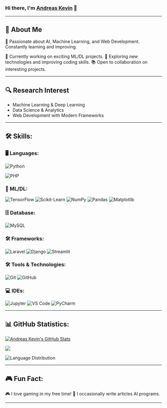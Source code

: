 ### Hi there, I'm [Andreas Kevin](https://kevinandreas913.github.io) 👋

---

## 🚀 About Me
🎯 Passionate about AI, Machine Learning, and Web Development. Constantly learning and improving.

🔭 Currently working on exciting ML/DL projects.
🌱 Exploring new technologies and improving coding skills.
📚 Open to collaboration on interesting projects.

---

## 🔍 Research Interest
- Machine Learning & Deep Learning
- Data Science & Analytics
- Web Development with Modern Frameworks

---

## 🛠️ Skills:

### 🖥️ Languages:
![Python](https://img.shields.io/badge/Python-3776AB?style=for-the-badge&logo=python&logoColor=white)
<!-- ![Java](https://img.shields.io/badge/Java-ED8B00?style=for-the-badge&logo=java&logoColor=white) -->
![PHP](https://img.shields.io/badge/PHP-777BB4?style=for-the-badge&logo=php&logoColor=white)

### 🤖 ML/DL:
![TensorFlow](https://img.shields.io/badge/TensorFlow-FF6F00?style=for-the-badge&logo=tensorflow&logoColor=white)
![Scikit-Learn](https://img.shields.io/badge/Scikit--Learn-F7931E?style=for-the-badge&logo=scikit-learn&logoColor=white)
![NumPy](https://img.shields.io/badge/NumPy-013243?style=for-the-badge&logo=numpy&logoColor=white)
![Pandas](https://img.shields.io/badge/Pandas-150458?style=for-the-badge&logo=pandas&logoColor=white)
![Matplotlib](https://img.shields.io/badge/Matplotlib-11557C?style=for-the-badge&logo=matplotlib&logoColor=white)

### 🗄️ Database:
![MySQL](https://img.shields.io/badge/MySQL-4479A1?style=for-the-badge&logo=mysql&logoColor=white)

### 🛠️ Frameworks:
![Laravel](https://img.shields.io/badge/Laravel-FF2D20?style=for-the-badge&logo=laravel&logoColor=white)
![Django](https://img.shields.io/badge/Django-092E20?style=for-the-badge&logo=django&logoColor=white)
![Streamlit](https://img.shields.io/badge/Streamlit-FF4B4B?style=for-the-badge&logo=streamlit&logoColor=white)

### 🛠️ Tools & Technologies:
![Git](https://img.shields.io/badge/Git-F05032?style=for-the-badge&logo=git&logoColor=white)
![GitHub](https://img.shields.io/badge/GitHub-181717?style=for-the-badge&logo=github&logoColor=white)
<!-- ![Linux](https://img.shields.io/badge/Linux-FCC624?style=for-the-badge&logo=linux&logoColor=black) -->

### 💻 IDEs:
![Jupyter](https://img.shields.io/badge/Jupyter-F37626?style=for-the-badge&logo=jupyter&logoColor=white)
![VS Code](https://img.shields.io/badge/VS%20Code-007ACC?style=for-the-badge&logo=visual-studio-code&logoColor=white)
![PyCharm](https://img.shields.io/badge/PyCharm-000000?style=for-the-badge&logo=pycharm&logoColor=white)

---

## 📊 GitHub Statistics:

<a href="https://github.com/kevinandreas913/github-readme-stats"><img align="center" src="https://github-readme-stats.vercel.app/api?username=kevinandreas913&show_icons=true&include_all_commits=true&theme=radical&hide_border=true" alt="Andreas Kevin's GitHub Stats" /></a> 

<a href="https://github.com/kevinandreas913/github-readme-stats"><img align="center" src="https://github-readme-stats.vercel.app/api/top-langs/?username=kevinandreas913&layout=compact&theme=radical&hide_border=true" /></a>


![Language Distribution](https://github-profile-summary-cards.vercel.app/api/cards/most-commit-language?username=kevinandreas913&theme=radical)

<!-- ### 📈 Contribution Graph:
![GitHub Activity Graph](https://github-readme-activity-graph.vercel.app/graph?username=kevinandreas913&theme=github) -->

---

<!-- ## 🏆 GitHub Achievements:
![GitHub Trophies](https://github-profile-trophy.vercel.app/?username=kevinandreas913&theme=radical&no-frame=true&row=1) -->

## 🎮 Fun Fact:
🎮 I love gaming in my free time!
📝 I occasionally write articles AI programs.

---
